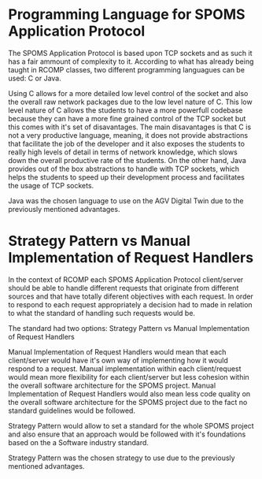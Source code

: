# Programming Language for SPOMS Application Protocol

The SPOMS Application Protocol is based upon TCP sockets and as such it has a fair ammount of complexity to it. According to what has already being taught in RCOMP classes, two different programming languagues can be used: C or Java.

Using C allows for a more detailed low level control of the socket and also the overall raw network packages due to the low level nature of C. This low level nature of C allows the students to have a more powerfull codebase because they can have a more fine grained control of the TCP socket but this comes with it's set of disavantages. The main disavantages is that C is not a very productive language, meaning, it does not provide abstractions that facilitate the job of the developer and it also exposes the students to really high levels of detail in terms of network knowledge, which slows down the overall productive rate of the students. On the other hand, Java provides out of the box abstractions to handle with TCP sockets, which helps the students to speed up their development process and facilitates the usage of TCP sockets.

Java was the chosen language to use on the AGV Digital Twin due to the previously mentioned advantages.



# Strategy Pattern vs Manual Implementation of Request Handlers

In the context of RCOMP each SPOMS Application Protocol client/server should be able to handle different requests that originate from different sources and that have totally diferent objectives with each request. In order to respond to each request appropriately a decision had to made in relation to what the standard of handling such requests would be.

The standard had two options: Strategy Pattern vs Manual Implementation of Request Handlers

Manual Implementation of Request Handlers would mean that each client/server would have it's own way of implementing how it would respond to a request. Manual implementation within each client/request would mean more flexibility for each client/server but less cohesion within the overall software architecture for the SPOMS project. Manual Implementation of Request Handlers would also mean less code quality on the overall software architecture for the SPOMS project due to the fact no standard guidelines would be followed.

Strategy Pattern would allow to set a standard for the whole SPOMS project and also ensure that an approach would be followed with it's foundations based on the a Software industry standard. 

Strategy Pattern was the chosen strategy to use due to the previously mentioned advantages.